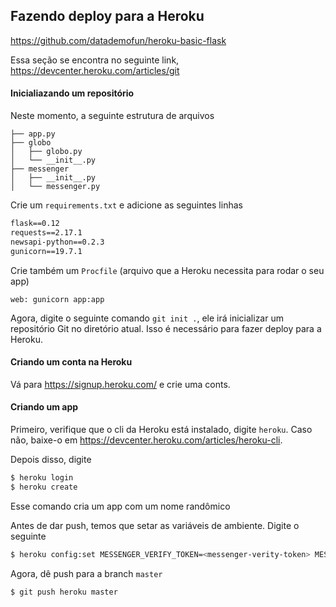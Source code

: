 ## Fazendo deploy para a Heroku

https://github.com/datademofun/heroku-basic-flask


Essa seção se encontra no seguinte link, https://devcenter.heroku.com/articles/git

#### Inicialiazando um repositório

Neste momento, a seguinte estrutura de arquivos

```
├── app.py
├── globo
│   ├── globo.py
│   └── __init__.py
├── messenger
│   ├── __init__.py
│   └── messenger.py
```

Crie um `requirements.txt` e adicione as seguintes linhas

```txt
flask==0.12
requests==2.17.1
newsapi-python==0.2.3
gunicorn==19.7.1
```

Crie também um `Procfile` (arquivo que a Heroku necessita para rodar o seu app)

```
web: gunicorn app:app
```

Agora, digite o seguinte comando `git init .`, ele irá inicializar um repositório Git no diretório atual. Isso é necessário para fazer deploy para a Heroku.

#### Criando um conta na Heroku

Vá para https://signup.heroku.com/ e crie uma conts.

#### Criando um app

Primeiro, verifique que o cli da Heroku está instalado, digite `heroku`. Caso não, baixe-o em https://devcenter.heroku.com/articles/heroku-cli.

Depois disso, digite

```sh
$ heroku login
$ heroku create
```
Esse comando cria um app com um nome randômico

Antes de dar push, temos que setar as variáveis de ambiente. Digite o seguinte

```sh
$ heroku config:set MESSENGER_VERIFY_TOKEN=<messenger-verity-token> MESSENGER_PAGE_ACCESS_TOKEN=<page-access-token> NEWS_API_KEY=<news-api-key>
```


Agora, dê push para a branch `master`

```sh
$ git push heroku master
```

